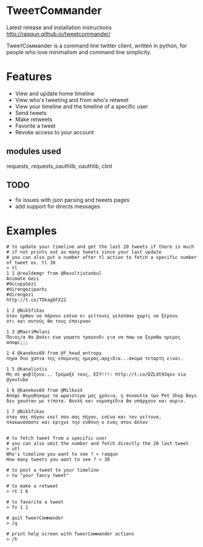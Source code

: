 TweeтCoммander
==============

Latest release and installation instructions http://raqqun.github.io/tweetcommander/


TweeтCoммander is a command line twitter client, written in python, for people who love minimalism and command line simplicity.


Features
========

- View and update home timeline
- View who's tweeting and from who's retweet
- View your timeline and the timeline of a specific user
- Send tweets
- Make retweets
- Favorite a tweet
- Revoke access to your account


modules used
-------------

requests, requests_oauthlib, oauthlib, clint

TODO
----


- fix issues with json parsing and tweets pages
- add support for directs messages

Examples
========

	# to update your timeline and get the last 20 tweets if there is much
	# if not prints out as many tweets since your last update
	# you can also put a number after tl action to fetch a specific number of tweet ex. tl 30
	> tl
	1 1 @realdemgr from @Revoltistanbul
	Animate Gezi
	#OccupyGezi
	#direngeziparkı 
	#direngezi
	http://t.co/TOkag6FX22

	1 2 @NikSfikas
	όταν ήρθαν να πάρουν εσένα οι γείτονες γελούσαν χωρίς να ξέρουν 
	οτι και αυτούς θα τους έπαιρναν

	1 3 @MavriMelani
	Ποιος/α θα βαλει ενα γαματο τραγουδι για να παω να ξεραθω ηρεμος αποψε;;;

	1 4 @kanekos69 from @f_head_entropy
	πηρα δυο χαπια της επομενης ημερας.αρχιδια...ακομα τεταρτη ειναι.

	1 5 @kanaliotis
	Μη σε φοβίζουν... Τρόμαξέ τους, ΕΣΥ!!!: http://t.co/DZLdt93qxx via @youtube

	1 6 @kanekos69 from @MilkosV
	Απόψε θυμηθήκαμε τα ωραιότερα μας χρόνια, η συναυλία των Pet Shop Boys 
	δεν χανόταν με τίποτα. Βουλή και νομοσχέδια θα υπάρχουν και αυριο.

	1 7 @NikSfikas
	όταν σας πήγαν εκεί που σας πήγαν, εσένα και τον γείτονα, 
	πλακωνόσαστε και έριχνε την ευθύνη ο ένας στον άλλον
	
	
	# to fetch tweet from a specific user
	# you can also omit the number and fetch directly the 20 last tweet
	> utl
	Who's timeline you want to see ? > raqqun
	How many tweets you want to see ? > 30 

	# to post a tweet to your timeline 
	> tw "your fancy tweet"

	# to make a retweet
	> rt 1 6
	
	# to favorite a tweet
	> fv 1 1
	
	# quit TweeтCoммander
	> /q
	
	# print help screen with TweeтCoммander actions
	> /h


